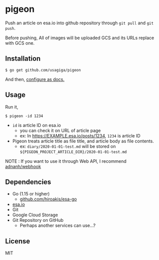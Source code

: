 # pigeon

Push an article on esa.io into github repository through `git pull` and `git push`.

Before pushing, All of images will be uploaded GCS and its URLs replace with GCS one.


## Installation

```shell script
$ go get github.com/usagiga/pigeon
```

And then, [configure as docs.](./docs/configure.md)


## Usage

Run it,

```shell script
$ pigeon -id 1234
```

- `id` is article ID on esa.io
    - you can check it on URL of article page
    - ex: In https://EXAMPLE.esa.io/posts/1234, `1234` is article ID
- Pigeon treats article title as file title, and article body as file contents.
    - ex: `diary/2020-01-01-test.md` will be stored on `${PIGEON_PROJECT_ARTICLE_DIR}/2020-01-01-test.md`

NOTE : If you want to use it through Web API, I recommend [adnanh/webhook](https://github.com/adnanh/webhook)


## Dependencies

- Go (1.15 or higher)
    - [github.com/hiroakis/esa-go](https://github.com/hiroakis/esa-go/)
- [esa.io](https://esa.io/)
- Git
- Google Cloud Storage
- Git Repository on GitHub
    - Perhaps another services can use...?


## License

MIT
